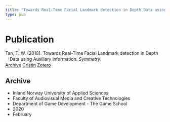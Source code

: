 ```yaml
---
title: "Towards Real-Time Facial Landmark detection in Depth Data using Auxiliary information"
type: pub
---
```

<h1>Publication</h1>
<article id="csl-bib-container-N8I2T64G" class="csl-bib-container">
  <div class="csl-bib-body" style="line-height: 1.35; padding-left: 1em; text-indent:-1em;">
  <div class="csl-entry">Tan, T. W. (2018). Towards Real-Time Facial Landmark detection in Depth Data using Auxiliary information. <i>Symmetry</i>.</div>
</div>
  <div class="csl-bib-buttons">
    <a href="#taxonomy-article-N8I2T64G" class="csl-bib-button">Archive</a>
    <a href="https://app.cristin.no/results/show.jsf?id=1795556" alt="Cristin URL" class="csl-bib-button">Cristin</a>
    <a href="http://zotero.org/groups/5022929/items/N8I2T64G" alt="Zotero URL" class="csl-bib-button">Zotero</a>
  </div>
  <div id="csl-bib-meta-container-N8I2T64G"></div>
</article>
<div id="csl-bib-meta-N8I2T64G" class="csl-bib-meta">
  <article id="taxonomy-article-N8I2T64G" class="taxonomy-article">
    <h1>Archive</h1>
    <ul>
      <li>Inland Norway University of Applied Sciences</li>
      <li>Faculty of Audiovisual Media and Creative Technologies</li>
      <li>Department of Game Development - The Game School</li>
      <li>2020</li>
      <li>February</li>
    </ul>
  </article>
</div>
